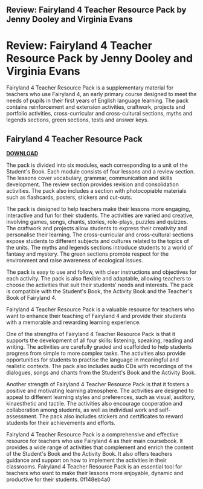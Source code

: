 ## Review: Fairyland 4 Teacher Resource Pack by Jenny Dooley and Virginia Evans

  
# Review: Fairyland 4 Teacher Resource Pack by Jenny Dooley and Virginia Evans
 
Fairyland 4 Teacher Resource Pack is a supplementary material for teachers who use Fairyland 4, an early primary course designed to meet the needs of pupils in their first years of English language learning. The pack contains reinforcement and extension activities, craftwork, projects and portfolio activities, cross-curricular and cross-cultural sections, myths and legends sections, green sections, tests and answer keys.
 
## Fairyland 4 Teacher Resource Pack


[**DOWNLOAD**](https://www.google.com/url?q=https%3A%2F%2Furluss.com%2F2tKGuZ&sa=D&sntz=1&usg=AOvVaw2UlhachYIYZPdZGeiY4rn5)

 
The pack is divided into six modules, each corresponding to a unit of the Student's Book. Each module consists of four lessons and a review section. The lessons cover vocabulary, grammar, communication and skills development. The review section provides revision and consolidation activities. The pack also includes a section with photocopiable materials such as flashcards, posters, stickers and cut-outs.
 
The pack is designed to help teachers make their lessons more engaging, interactive and fun for their students. The activities are varied and creative, involving games, songs, chants, stories, role-plays, puzzles and quizzes. The craftwork and projects allow students to express their creativity and personalise their learning. The cross-curricular and cross-cultural sections expose students to different subjects and cultures related to the topics of the units. The myths and legends sections introduce students to a world of fantasy and mystery. The green sections promote respect for the environment and raise awareness of ecological issues.
 
The pack is easy to use and follow, with clear instructions and objectives for each activity. The pack is also flexible and adaptable, allowing teachers to choose the activities that suit their students' needs and interests. The pack is compatible with the Student's Book, the Activity Book and the Teacher's Book of Fairyland 4.
 
Fairyland 4 Teacher Resource Pack is a valuable resource for teachers who want to enhance their teaching of Fairyland 4 and provide their students with a memorable and rewarding learning experience.
  
One of the strengths of Fairyland 4 Teacher Resource Pack is that it supports the development of all four skills: listening, speaking, reading and writing. The activities are carefully graded and scaffolded to help students progress from simple to more complex tasks. The activities also provide opportunities for students to practise the language in meaningful and realistic contexts. The pack also includes audio CDs with recordings of the dialogues, songs and chants from the Student's Book and the Activity Book.
 
Another strength of Fairyland 4 Teacher Resource Pack is that it fosters a positive and motivating learning atmosphere. The activities are designed to appeal to different learning styles and preferences, such as visual, auditory, kinaesthetic and tactile. The activities also encourage cooperation and collaboration among students, as well as individual work and self-assessment. The pack also includes stickers and certificates to reward students for their achievements and efforts.
 
Fairyland 4 Teacher Resource Pack is a comprehensive and effective resource for teachers who use Fairyland 4 as their main coursebook. It provides a wide range of activities that complement and enrich the content of the Student's Book and the Activity Book. It also offers teachers guidance and support on how to implement the activities in their classrooms. Fairyland 4 Teacher Resource Pack is an essential tool for teachers who want to make their lessons more enjoyable, dynamic and productive for their students.
 0f148eb4a0
